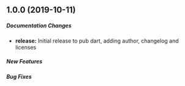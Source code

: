 ## 1.0.0 (2019-10-11)

##### Documentation Changes

* **release:** Initial release to pub dart, adding author, changelog and licenses

##### New Features

##### Bug Fixes
